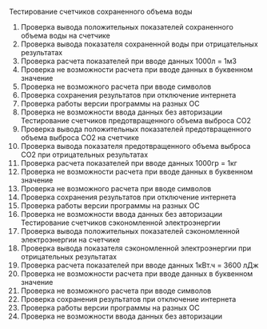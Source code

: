  Тестирование счетчиков сохраненного объема воды
1. Проверка вывода положительных показателей сохраненного объема воды на счетчике
2. Проверка вывода показателя сохраненной воды при отрицательных результатах
3. Проверка расчета показателей при вводе данных 1000л = 1м3
4. Проверка не возможности расчета при вводе данных в буквенном значение 
5. Проверка не возможного расчета при вводе символов
6. Проверка сохранения результатов при отключение интернета
7. Проверка работы версии программы на разных ОС
8. Проверка не возможности ввода данных без авторизации
 Тестирование счетчиков предотвращенного объема выброса CO2
1. Проверка вывода положительных показателей предотвращенного объема выброса CO2 на счетчике
2. Проверка вывода показателя предотвращенного объема выброса CO2 при отрицательных результатах
3. Проверка расчета показателей при вводе данных 1000гр = 1кг
4. Проверка не возможности расчета при вводе данных в буквенном значение 
5. Проверка не возможного расчета при вводе символов
6. Проверка сохранения результатов при отключение интернета
7. Проверка работы версии программы на разных ОС
8. Проверка не возможности ввода данных без авторизации
 Тестирование счетчиков сэкономленной электроэнергии
1. Проверка вывода положительных показателей сэкономленной электроэнергии на счетчике
2. Проверка вывода показателя сэкономленной электроэнергии при отрицательных результатах
3. Проверка расчета показателей при вводе данных 1кВт.ч = 3600 лДж
4. Проверка не возможности расчета при вводе данных в буквенном значение 
5. Проверка не возможного расчета при вводе символов
6. Проверка сохранения результатов при отключение интернета
7. Проверка работы версии программы на разных ОС
8. Проверка не возможности ввода данных без авторизации


